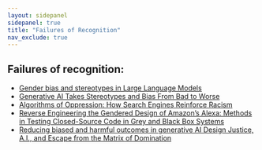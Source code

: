 ```yaml
---
layout: sidepanel
sidepanel: true
title: "Failures of Recognition"
nav_exclude: true
---
```


## Failures of recognition:
- [Gender bias and stereotypes in Large Language Models](https://dl.acm.org/doi/fullHtml/10.1145/3582269.3615599)
- [Generative AI Takes Stereotypes and Bias From Bad to Worse ](https://www.bloomberg.com/graphics/2023-generative-ai-bias/)
- [Algorithms of Oppression: How Search Engines Reinforce Racism ](https://www.jstor.org/stable/j.ctt1pwt9w5)
- [Reverse Engineering the Gendered Design of Amazon’s Alexa: Methods in Testing Closed-Source Code in Grey and Black Box Systems](https://digitalhumanities.org/dhq/vol/17/2/000700/000700.html)
- <a href="https://jods.mitpress.mit.edu/pub/costanza-chock/release/4" target="_blank" style="text-decoration: underline;">Reducing biased and harmful outcomes in generative AI 
Design Justice, A.I., and Escape from the Matrix of Domination</a>
